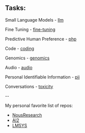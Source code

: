 ## Tasks:  

Small Language Models - [llm](llm)

Fine Tuning - [fine-tuning](fine-tuning)

Predictive Human Preference - [php](php)

Code - [coding](coding)

Genomics - [genomics](genomics)

Audio - [audio](audio)

Personal Identifiable Information - [pii](pii)

Conversations - [toxicity](toxicity)

--

My personal favorite list of repos:

- [NousResearch](https://github.com/orgs/NousResearch/repositories)
- [AI2](https://github.com/allenai/open-instruct?tab=readme-ov-file)
- [LMSYS](https://github.com/lm-sys)



